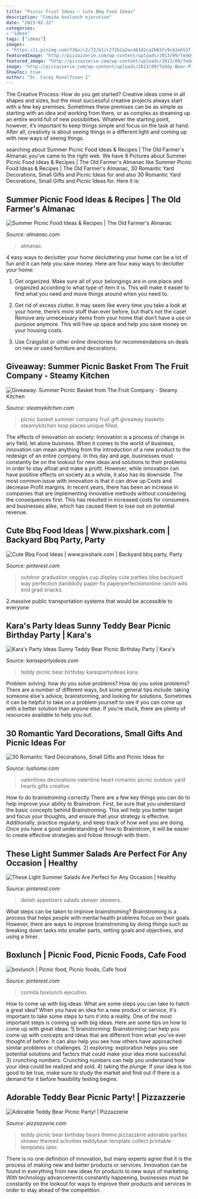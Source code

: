 ```yaml
---
title: "Picnic Fruit Ideas ~ Cute Bbq Food Ideas"
description: "Comida boxlunch ejecutivo"
date: "2023-02-22"
categories:
- "ideas"
tags: ["ideas"]
images:
- "https://i.pinimg.com/736x/c2/72/b1/c272b1a2ac483d2ca2b83fc9c63e653f.jpg"
featuredImage: "http://pizzazzerie.com/wp-content/uploads/2013/09/Teddy-Bear-Picnic-03.png"
featured_image: "http://pizzazzerie.com/wp-content/uploads/2013/09/Teddy-Bear-Picnic-03.png"
image: "http://pizzazzerie.com/wp-content/uploads/2013/09/Teddy-Bear-Picnic-03.png"
ShowToc: true
author: "Dr. Carey Runolfsson I"
---
```



The Creative Process: How do you get started?
Creative ideas come in all shapes and sizes, but the most successful creative projects always start with a few key premises. Sometimes these premises can be as simple as starting with an idea and working from there, or as complex as dreaming up an entire world full of new possibilities. Whatever the starting point, however, it’s important to keep things simple and focus on the task at hand. After all, creativity is about seeing things in a different light and coming up with new ways of seeing things.

	

		
searching about Summer Picnic Food Ideas &amp; Recipes | The Old Farmer&#039;s Almanac you've came to the right web. We have 8 Pictures about Summer Picnic Food Ideas &amp; Recipes | The Old Farmer&#039;s Almanac like Summer Picnic Food Ideas &amp; Recipes | The Old Farmer&#039;s Almanac, 30 Romantic Yard Decorations, Small Gifts and Picnic Ideas for and also 30 Romantic Yard Decorations, Small Gifts and Picnic Ideas for. Here it is:
		
    
## Summer Picnic Food Ideas &amp; Recipes | The Old Farmer&#039;s Almanac

<img loading=lazy src="https://www.almanac.com/sites/default/files/d6/images/gourmet-616914_1280.jpg" onerror="this.onerror=null;this.src='https://tse3.mm.bing.net/th?id=OIP.SRV7sSHeaOap2F-ISIr99wHaE7&amp;pid=15.1';" alt="Summer Picnic Food Ideas &amp; Recipes | The Old Farmer&#039;s Almanac">

_Source: almanac.com_

>almanac. 

	

4 easy ways to declutter your home
decluttering your home can be a lot of fun and it can help you save money. Here are four easy ways to declutter your home:
1. Get organized. Make sure all of your belongings are in one place and organized according to what type of item it is. This will make it easier to find what you need and move things around when you need to.

2. Get rid of excess clutter. It may seem like every time you take a look at your home, there’s more stuff than ever before, but that’s not the case! Remove any unnecessary items from your home that don’t have a use or purpose anymore. This will free up space and help you save money on your housing costs.

3. Use Craigslist or other online directories for recommendations on deals on new or used furniture and decorations.

    
## Giveaway: Summer Picnic Basket From The Fruit Company - Steamy Kitchen

<img loading=lazy src="http://steamykitchen.com/wp-content/uploads/2013/05/TheFruitCompany_Summer_Picnic_Basket.jpg" onerror="this.onerror=null;this.src='https://tse3.mm.bing.net/th?id=OIP.NWlC4VbjCWgM0vMGhflLSgHaHa&amp;pid=15.1';" alt="Giveaway: Summer Picnic Basket from The Fruit Company - Steamy Kitchen">

_Source: steamykitchen.com_

>picnic basket summer company fruit gift giveaway baskets steamykitchen loop places unique filled. 

	

The effects of innovation on society:
Innovation is a process of change in any field, let alone business. When it comes to the world of business, innovation can mean anything from the introduction of a new product to the redesign of an entire company. In this day and age, businesses must constantly be on the lookout for new ideas and solutions to their problems in order to stay afloat and make a profit.
However, while innovation can have positive effects on society as a whole, it also has its downside. The most common issue with innovation is that it can drive up Costs and decrease Profit margins. In recent years, there has been an increase in companies that are implementing innovative methods without considering the consequences first. This has resulted in increased costs for consumers and businesses alike, which has caused them to lose out on potential revenue.

    
## Cute Bbq Food Ideas | Www.pixshark.com | Backyard Bbq Party, Party

<img loading=lazy src="https://i.pinimg.com/736x/c2/72/b1/c272b1a2ac483d2ca2b83fc9c63e653f.jpg" onerror="this.onerror=null;this.src='https://tse4.mm.bing.net/th?id=OIP.uRkUA4a_Q9OUKrkWCfT8WQAAAA&amp;pid=15.1';" alt="Cute Bbq Food Ideas | www.pixshark.com | Backyard bbq party, Party">

_Source: pinterest.com_

>outdoor graduation veggies cup display cute parties bbq backyard way perfection jtanddolly paper fix paperperfectiononline ranch wits end grad snacks. 

	

2.massive public transportation systems that would be accessible to everyone

    
## Kara&#039;s Party Ideas Sunny Teddy Bear Picnic Birthday Party | Kara&#039;s

<img loading=lazy src="https://karaspartyideas.com/wp-content/uploads/2017/09/Teddy-Bear-Picnic-Birthday-Party-via-Karas-Party-Ideas-KarasPartyIdeas.com10-1.jpg" onerror="this.onerror=null;this.src='https://tse3.mm.bing.net/th?id=OIP.uj3h8NOGol6Z7SffuY7BHgHaLH&amp;pid=15.1';" alt="Kara&#039;s Party Ideas Sunny Teddy Bear Picnic Birthday Party | Kara&#039;s">

_Source: karaspartyideas.com_

>teddy picnic bear birthday karaspartyideas kara. 

	

Problem solving: how do you solve problems?
How do you solve problems? There are a number of different ways, but some general tips include: taking someone else's advice, brainstorming, and looking for solutions. Sometimes it can be helpful to take on a problem yourself to see if you can come up with a better solution than anyone else. If you're stuck, there are plenty of resources available to help you out.

    
## 30 Romantic Yard Decorations, Small Gifts And Picnic Ideas For

<img loading=lazy src="https://www.lushome.com/wp-content/uploads/2020/02/heart-romantic-valentines-day-ideas-26.jpg" onerror="this.onerror=null;this.src='https://tse1.mm.bing.net/th?id=OIP.1uX4bqZyGU3xy9QaCrGTbgAAAA&amp;pid=15.1';" alt="30 Romantic Yard Decorations, Small Gifts and Picnic Ideas for">

_Source: lushome.com_

>valentines decorations valentine heart romantic picnic outdoor yard hearts gifts creative. 

	

How to do brainstroming correctly
There are a few key things you can do to help improve your ability to Brainstrom. First, be sure that you understand the basic concepts behind Brainstroming. This will help you better target and focus your thoughts, and ensure that your strategy is effective. Additionally, practice regularly, and keep track of how well you are doing. Once you have a good understanding of how to Brainstrom, it will be easier to create effective strategies and follow through with them.

    
## These Light Summer Salads Are Perfect For Any Occasion | Healthy

<img loading=lazy src="https://i.pinimg.com/originals/d7/cb/6b/d7cb6bed84c0c1f5da0de4d927818a65.jpg" onerror="this.onerror=null;this.src='https://tse1.mm.bing.net/th?id=OIP.Bd-azaogIaT9YKJcLwzv3wHaLF&amp;pid=15.1';" alt="These Light Summer Salads Are Perfect for Any Occasion | Healthy">

_Source: pinterest.com_

>delish appetizers salads skewer skewers. 

	

What steps can be taken to improve brainstroming?
Brainstroming is a process that helps people with mental health problems focus on their goals. However, there are ways to improve brainstroming by doing things such as breaking down tasks into smaller parts, setting goals and objectives, and using a timer.

    
## Boxlunch | Picnic Food, Picnic Foods, Cafe Food

<img loading=lazy src="https://i.pinimg.com/originals/26/da/54/26da541883ba335b7b8ddaa1aa07f3bf.jpg" onerror="this.onerror=null;this.src='https://tse2.mm.bing.net/th?id=OIP.tc23lOCTSojM0a9ioyXnAQHaFj&amp;pid=15.1';" alt="boxlunch | Picnic food, Picnic foods, Cafe food">

_Source: pinterest.com_

>comida boxlunch ejecutivo. 

	

How to come up with big ideas: What are some steps you can take to hatch a great idea?
When you have an idea for a new product or service, it's important to take some steps to turn it into a reality. One of the most important steps is coming up with big ideas. Here are some tips on how to come up with great ideas: 1) brainstorming: Brainstorming can help you come up with concepts and ideas that are different from what you've ever thought of before. It can also help you see how others have approached similar problems or challenges. 2) exploring: exploration helps you see potential solutions and factors that could make your idea more successful. 3) crunching numbers: Crunching numbers can help you understand how your idea could be realized and sold. 4) taking the plunge: If your idea is too good to be true, make sure to study the market and find out if there is a demand for it before feasibility testing begins.

    
## Adorable Teddy Bear Picnic Party! | Pizzazzerie

<img loading=lazy src="http://pizzazzerie.com/wp-content/uploads/2013/09/Teddy-Bear-Picnic-03.png" onerror="this.onerror=null;this.src='https://tse2.mm.bing.net/th?id=OIP.Ka6MwZ362MTRJF1qwcfAWwHaJw&amp;pid=15.1';" alt="Adorable Teddy Bear Picnic Party! | Pizzazzerie">

_Source: pizzazzerie.com_

>teddy picnic bear birthday bears theme pizzazzerie adorable parties shower themed activities teddybear template collect printable templates later. 

	

There is no one definition of innovation, but many experts agree that it is the process of making new and better products or services. Innovation can be found in everything from new ideas for products to new ways of marketing. With technology advancements constantly happening, businesses must be constantly on the lookout for ways to improve their products and services in order to stay ahead of the competition.


